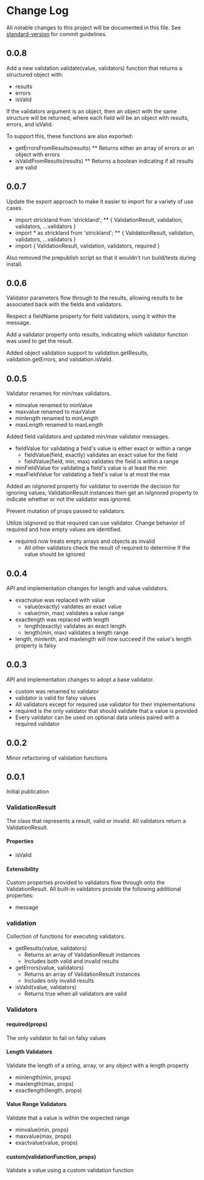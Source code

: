 # Change Log

All notable changes to this project will be documented in this file. See [standard-version](https://github.com/conventional-changelog/standard-version) for commit guidelines.

## 0.0.8
Add a new validation.validate(value, validators) function that returns a structured object with:

* results
* errors
* isValid

If the validators argument is an object, then an object with the same structure will be returned, where each field will be an object with results, errors, and isValid.

To support this, these functions are also exported:

* getErrorsFromResults(results)
** Returns either an array of errors or an object with errors
* isValidFromResults(results)
** Returns a boolean indicating if all results are valid

## 0.0.7
Update the export approach to make it easier to import for a variety of use cases.

* import strickland from 'strickland';
** { ValidationResult, validation, validators, ...validators }
* import * as strickland from 'strickland';
** { ValidationResult, validation, validators, ...validators }
* import { ValidationResult, validation, validators, required }

Also removed the prepublish script so that it wouldn't run build/tests during install.

## 0.0.6
Validator parameters flow through to the results, allowing results to be associated back with the fields and validators.

Respect a fieldName property for field validators, using it within the message.

Add a validator property onto results, indicating which validator function was used to get the result.

Added object validation support to validation.getResults, validation.getErrors, and validation.isValid.

## 0.0.5
Validator renames for min/max validators.

* minvalue renamed to minValue
* maxvalue renamed to maxValue
* minlength renamed to minLength
* maxLength renamed to maxLength

Added field validators and updated min/max validator messages.
* fieldValue for validating a field's value is either exact or within a range
    * fieldValue(field, exactly) validates an exact value for the field
    * fieldValue(field, min, max) validates the field is within a range
* minFieldValue for validating a field's value is at least the min
* maxFieldValue for validating a field's value is at most the max

Added an isIgnored property for validator to override the decision for ignoring values; ValidationResult instances then get an isIgnored property to indicate whether or not the validator was ignored.

Prevent mutation of props passed to validators.

Utilize isIgnored so that required can use validator.  Change behavior of required and how empty values are identified.

* required now treats empty arrays and objects as invalid
    * All other validators check the result of required to determine if the value should be ignored

## 0.0.4
API and implementation changes for length and value validators.

* exactvalue was replaced with value
    * value(exactly) validates an exact value
    * value(min, max) validates a value range
* exactlength was replaced with length
    * length(exactly) validates an exact length
    * length(min, max) validates a length range
* length, minlenth, and maxlength will now succeed if the value's length property is falsy

## 0.0.3
API and implementation changes to adopt a base validator.

* custom was renamed to validator
* validator is valid for falsy values
* All validators except for required use validator for their implementations
* required is the only validator that should validate that a value is provided
* Every validator can be used on optional data unless paired with a required validator

## 0.0.2
Minor refactoring of validation functions

## 0.0.1
Initial publication

### ValidationResult
The class that represents a result, valid or invalid.  All validators return a ValidationResult.

#### Properties

* isValid

#### Extensibility
Custom properties provided to validators flow through onto the ValidationResult.  All built-in validators provide the following additional properties:

* message

### validation
Collection of functions for executing validators.

* getResults(value, validators)
    * Returns an array of ValidationResult instances
    * Includes both valid and invalid results
* getErrors(value, validators)
    * Returns an array of ValidationResult instances
    * Includes only invalid results
* isValid(value, validators)
    * Returns true when all validators are valid

### Validators

#### required(props)
The only validator to fail on falsy values

#### Length Validators
Validate the length of a string, array, or any object with a length property

* minlength(min, props)
* maxlength(max, props)
* exactlength(length, props)

#### Value Range Validators
Validate that a value is within the expected range

* minvalue(min, props)
* maxvalue(max, props)
* exactvalue(value, props)

#### custom(validationFunction, props)
Validate a value using a custom validation function
